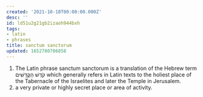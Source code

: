 ```yaml
---
created: '2021-10-10T00:00:00.000Z'
desc: ''
id: ld51u2g21gb2izaoh944bxh
tags:
- latin
- phrases
title: sanctum sanctorum
updated: 1652780706858
---
```

   
1.  The Latin phrase sanctum sanctorum is a translation of the Hebrew term קֹדֶשׁ הַקֳּדָשִׁים which generally refers in Latin texts to the holiest place of the Tabernacle of the Israelites and later the Temple in Jerusalem.   
2.  a very private or highly secret place or area of activity.